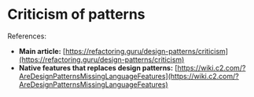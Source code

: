 # Criticism of patterns

References:
* **Main article:** [https://refactoring.guru/design-patterns/criticism](https://refactoring.guru/design-patterns/criticism)
* **Native features that replaces design patterns:** [https://wiki.c2.com/?AreDesignPatternsMissingLanguageFeatures](https://wiki.c2.com/?AreDesignPatternsMissingLanguageFeatures)

